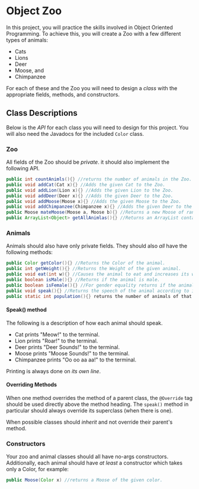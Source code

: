 # Object Zoo

In this project, you will practice the skills involved in Object Oriented Programming.
To achieve this, you will create a Zoo with a few different types of animals:

* Cats
* Lions
* Deer
* Moose, and
* Chimpanzee

For each of these and the Zoo you will need to design a _class_ with the appropriate
fields, methods, and constructors.

## Class Descriptions

Below is the _API_ for each class you will need to design for this project.
You will also need the Javadocs for the included `Color` class.

### Zoo
All fields of the Zoo should be _private_. it should also implement the 
following API.

```java
public int countAnimls(){} //returns the number of animals in the Zoo.
public void addCat(Cat x){} //Adds the given Cat to the Zoo.
public void addLion(Lion x){} //Adds the given Lion to the Zoo.
public void addDeer(Deer x){} //Adds the given Deer to the Zoo.
public void addMoose(Moose x){} //Adds the given Moose to the Zoo.
public void addChimpanzee(Chimpanzee x){} //Adds the given Deer to the Zoo.
public Moose mateMoose(Moose a, Moose b){} //Returns a new Moose of random sex and a Color the average of the two parent Moose.
public ArrayList<Object> getAllAnimlas(){} //Returns an ArrayList containing all the animals in the Zoo.
```

### Animals
Animals should also have only private fields. They should also _all_ have the following methods:

```java
public Color getColor(){} //Returns the Color of the animal.
public int getWeight(){} //Returns the Weight of the given animal.
public void eat(int w){} //Causes the animal to eat and increases its weight by w.
public boolean isMale(){} //Returns if the animal is male.
public boolean isFemale(){} //For gender equality returns if the animal is female.
public void speak(){} //Returns the speech of the animal according to its definition.
public static int population(){} returns the number of animals of that class (or its subclasses) that have been created.
```

#### Speak() method
The following is a description of how each animal should speak.
* Cat prints "Meow!" to the terminal.
* Lion prints "Roar!" to the terminal.
* Deer prints "Deer Sounds!" to the terminal.
* Moose prints "Moose Sounds!" to the terminal.
* Chimpanzee prints "Oo oo aa aa!" to the terminal.

Printing is always done on _its own line_.

#### Overriding Methods
When one method overrides the method of a parent class, the `@Override` tag should be used
directly above the method heading. The `speak()` method in particular should always override
its superclass (when there is one).

When possible classes should _inherit_ and not override their parent's method.

### Constructors
Your zoo and animal classes should all have no-args constructors. Additionally, each animal should
have _at least_ a constructor which takes only a Color, for example:

```java
public Moose(Color x) //returns a Moose of the given color.
```
